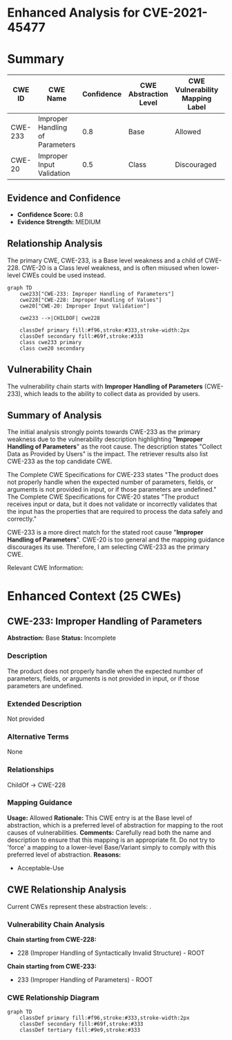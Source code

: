 # Enhanced Analysis for CVE-2021-45477

# Summary
| CWE ID | CWE Name | Confidence | CWE Abstraction Level | CWE Vulnerability Mapping Label | CWE-Vulnerability Mapping Notes |
|---|---|---|---|---|---|
| CWE-233 | Improper Handling of Parameters | 0.8 | Base | Allowed | Primary CWE |
| CWE-20 | Improper Input Validation | 0.5 | Class | Discouraged | Secondary Candidate |

## Evidence and Confidence

*   **Confidence Score:** 0.8
*   **Evidence Strength:** MEDIUM

## Relationship Analysis
The primary CWE, CWE-233, is a Base level weakness and a child of CWE-228. CWE-20 is a Class level weakness, and is often misused when lower-level CWEs could be used instead.

```mermaid
graph TD
    cwe233["CWE-233: Improper Handling of Parameters"]
    cwe228["CWE-228: Improper Handling of Values"]
    cwe20["CWE-20: Improper Input Validation"]

    cwe233 -->|CHILDOF| cwe228
    
    classDef primary fill:#f96,stroke:#333,stroke-width:2px
    classDef secondary fill:#69f,stroke:#333
    class cwe233 primary
    class cwe20 secondary
```

## Vulnerability Chain
The vulnerability chain starts with **Improper Handling of Parameters** (CWE-233), which leads to the ability to collect data as provided by users.

## Summary of Analysis
The initial analysis strongly points towards CWE-233 as the primary weakness due to the vulnerability description highlighting "**Improper Handling of Parameters**" as the root cause. The description states "Collect Data as Provided by Users" is the impact.
The retriever results also list CWE-233 as the top candidate CWE.

The Complete CWE Specifications for CWE-233 states "The product does not properly handle when the expected number of parameters, fields, or arguments is not provided in input, or if those parameters are undefined."
The Complete CWE Specifications for CWE-20 states "The product receives input or data, but it does not validate or incorrectly validates that the input has the properties that are required to process the data safely and correctly."

CWE-233 is a more direct match for the stated root cause "**Improper Handling of Parameters**". CWE-20 is too general and the mapping guidance discourages its use. Therefore, I am selecting CWE-233 as the primary CWE.

Relevant CWE Information:

# Enhanced Context (25 CWEs)

## CWE-233: Improper Handling of Parameters
**Abstraction:** Base
**Status:** Incomplete

### Description
The product does not properly handle when the expected number of parameters, fields, or arguments is not provided in input, or if those parameters are undefined.

### Extended Description
Not provided

### Alternative Terms
None

### Relationships
ChildOf -> CWE-228

### Mapping Guidance
**Usage:** Allowed
**Rationale:** This CWE entry is at the Base level of abstraction, which is a preferred level of abstraction for mapping to the root causes of vulnerabilities.
**Comments:** Carefully read both the name and description to ensure that this mapping is an appropriate fit. Do not try to 'force' a mapping to a lower-level Base/Variant simply to comply with this preferred level of abstraction.
**Reasons:**
- Acceptable-Use


## CWE Relationship Analysis

Current CWEs represent these abstraction levels: .


### Vulnerability Chain Analysis

**Chain starting from CWE-228:**
- 228 (Improper Handling of Syntactically Invalid Structure) - ROOT


**Chain starting from CWE-233:**
- 233 (Improper Handling of Parameters) - ROOT



### CWE Relationship Diagram

```mermaid
graph TD
    classDef primary fill:#f96,stroke:#333,stroke-width:2px
    classDef secondary fill:#69f,stroke:#333
    classDef tertiary fill:#9e9,stroke:#333
```